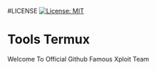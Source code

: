 #LICENSE
[![License: MIT](https://img.shields.io/badge/License-MIT-yellow.svg)](https://raw.githubusercontent.com/FamousXploitTeam/master/LICENSE)

# Tools Termux
Welcome To Official Github Famous Xploit Team
